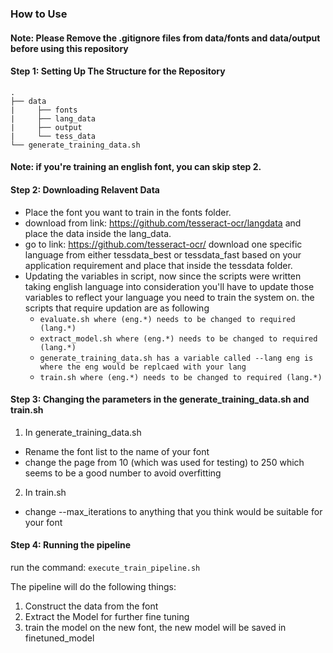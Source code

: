 ### How to Use

#### Note: Please Remove the .gitignore files from data/fonts and data/output before using this repository

#### Step 1: Setting Up The Structure for the Repository

    .
    ├── data
    |     ├── fonts
    |     ├── lang_data
    |     ├── output
    |     └── tess_data
    └── generate_training_data.sh
  
  
#### Note: if you're training an english font, you can skip step 2.

#### Step 2: Downloading Relavent Data
- Place the font you want to train in the fonts folder.
- download from link: https://github.com/tesseract-ocr/langdata and place the data inside the lang_data.
- go to link: https://github.com/tesseract-ocr/ download one specific language from either tessdata_best or tessdata_fast based on your application requirement and place that inside the tessdata folder.
- Updating the variables in script, now since the scripts were written taking english language into consideration you'll have to update those variables to reflect
your language you need to train the system on. the scripts that require updation are as following
    - `evaluate.sh where (eng.*) needs to be changed to required (lang.*)`
    - `extract_model.sh where (eng.*) needs to be changed to required (lang.*)`
    - `generate_training_data.sh has a variable called --lang eng is where the eng would be replcaed with your lang`
    - `train.sh where (eng.*) needs to be changed to required (lang.*)`

#### Step 3: Changing the parameters in the generate_training_data.sh and train.sh
1. In generate_training_data.sh
- Rename the font list to the name of your font
- change the page from 10 (which was used for testing) to 250 which seems to be a good number to avoid overfitting
2. In train.sh
- change --max_iterations to anything that you think would be suitable for your font

#### Step 4: Running the pipeline
run the command: `execute_train_pipeline.sh`

The pipeline will do the following things:
1. Construct the data from the font
2. Extract the Model for further fine tuning
3. train the model on the new font, the new model will be saved in finetuned_model
